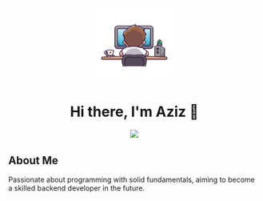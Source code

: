 <div id="header" align="center">
  <img src="https://github.com/Mouhamedazizdridi/Mouhamedazizdridi/blob/main/MySticker..png?raw=true" alt="My Banner" width="30%" height="30%">
  <h1>
    Hi there, I'm Aziz 👋
  </h1>
 <a href="https://git.io/typing-svg">
  <img src="https://readme-typing-svg.demolab.com?font=Fira+Code&weight=700&size=25&duration=4000&pause=1000&color=58A6FF&center=true&vCenter=true&width=550&lines=Future+Backend+Developer"/>
</a>
</div>


## About Me
Passionate about programming with solid fundamentals, aiming to become a skilled backend developer in the future.
